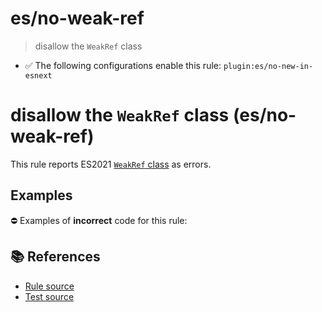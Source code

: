 # es/no-weak-ref
> disallow the `WeakRef` class

- ✅ The following configurations enable this rule: `plugin:es/no-new-in-esnext`

# disallow the `WeakRef` class (es/no-weak-ref)

This rule reports ES2021 [`WeakRef` class](https://github.com/tc39/proposal-weakrefs) as errors.

## Examples

⛔ Examples of **incorrect** code for this rule:

<eslint-playground type="bad" code="/*eslint es/no-weak-ref: error */
let ref = new WeakRef()
" />

## 📚 References

- [Rule source](https://github.com/mysticatea/eslint-plugin-es/blob/v3.0.1/lib/rules/no-weak-ref.js)
- [Test source](https://github.com/mysticatea/eslint-plugin-es/blob/v3.0.1/tests/lib/rules/no-weak-ref.js)
